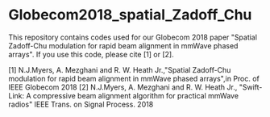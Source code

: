 # Globecom2018_spatial_Zadoff_Chu
This repository contains codes used for our Globecom 2018 paper "Spatial Zadoff-Chu modulation for rapid beam alignment in mmWave phased arrays". If you use this code, please cite [1] or [2].










[1] N.J.Myers, A. Mezghani and R. W. Heath Jr.,"Spatial Zadoff-Chu modulation for rapid beam alignment in mmWave phased arrays",in Proc. of IEEE Globecom 2018
[2] N.J.Myers, A. Mezghani and R. W. Heath Jr., "Swift-Link: A compressive beam alignment algorithm for practical mmWave radios" IEEE Trans. on Signal Process. 2018
